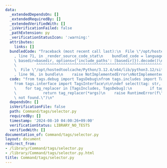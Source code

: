 ```yaml
---
data:
  _extendedDependsOn: []
  _extendedRequiredBy: []
  _extendedVerifiedWith: []
  _isVerificationFailed: false
  _pathExtension: py
  _verificationStatusIcon: ':warning:'
  attributes:
    links: []
  bundledCode: "Traceback (most recent call last):\n  File \"/opt/hostedtoolcache/Python/3.12.4/x64/lib/python3.12/site-packages/onlinejudge_verify/documentation/build.py\"\
    , line 71, in _render_source_code_stat\n    bundled_code = language.bundle(stat.path,\
    \ basedir=basedir, options={'include_paths': [basedir]}).decode()\n          \
    \         ^^^^^^^^^^^^^^^^^^^^^^^^^^^^^^^^^^^^^^^^^^^^^^^^^^^^^^^^^^^^^^^^^^^^^^^^^^^^^^^^^\n\
    \  File \"/opt/hostedtoolcache/Python/3.12.4/x64/lib/python3.12/site-packages/onlinejudge_verify/languages/python.py\"\
    , line 96, in bundle\n    raise NotImplementedError\nNotImplementedError\n"
  code: "from tags.debug import TagsDebug\nfrom tags.includes import TagsIncludes\n\
    from tags.interface import TagsInterface\n\n\ndef select(tag: str, *args) -> TagsInterface:\n\
    \    for tag_replacer in [TagsIncludes, TagsDebug]:\n        if tag == tag_replacer.tag:\n\
    \            return tag_replacer(*args)\n    raise RuntimeError(f\"Tag:{tag} is\
    \ not found.\")\n"
  dependsOn: []
  isVerificationFile: false
  path: Command/tags/selector.py
  requiredBy: []
  timestamp: '2024-08-10 04:00:26+09:00'
  verificationStatus: LIBRARY_NO_TESTS
  verifiedWith: []
documentation_of: Command/tags/selector.py
layout: document
redirect_from:
- /library/Command/tags/selector.py
- /library/Command/tags/selector.py.html
title: Command/tags/selector.py
---
```

